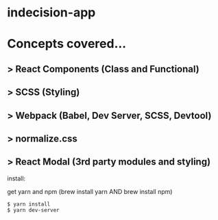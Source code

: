 # indecision-app

# Concepts covered...
## > React Components (Class and Functional)
## > SCSS (Styling)
## > Webpack (Babel, Dev Server, SCSS, Devtool)
## > normalize.css
## > React Modal (3rd party modules and styling)

install:

get yarn and npm (brew install yarn AND brew install npm)

```
$ yarn install
$ yarn dev-server
